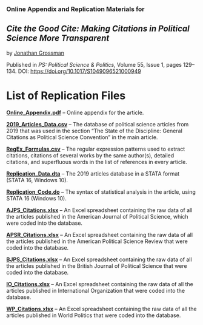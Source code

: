 ### Online Appendix and Replication Materials for

## _Cite the Good Cite: Making Citations in Political Science More Transparent_

by [Jonathan Grossman](https://twitter.com/CatRobotIL)

Published in _PS: Political Science &
Politics_, Volume 55, Issue 1, pages 129–134. DOI: https://doi.org/10.1017/S1049096521000949

# List of Replication Files 

[**Online_Appendix.pdf**](https://github.com/jonathan-grossman/Cite-the-Good-Cite/blob/main/Online_Appendix.pdf) – Online appendix for the article.


[**2019_Articles_Data.csv**](https://github.com/jonathan-grossman/Cite-the-Good-Cite/blob/main/2019_Articles_Data.csv) – The database of political science articles from 2019 that was used in the section “The State of the Discipline: General Citations as Political Science Convention” in the main article.

[**RegEx_Formulas.csv**](https://github.com/jonathan-grossman/Cite-the-Good-Cite/blob/main/RegEx_Formulas.csv) – The regular expression patterns used to extract citations, citations of several works by the same author(s), detailed citations, and superfluous words in the list of references in every article. 

[**Replication_Data.dta**](https://github.com/jonathan-grossman/Cite-the-Good-Cite/blob/main/Replication_Data.dta) – The 2019 articles database in a STATA format (STATA 16, Windows 10). 

[**Replication_Code.do**](https://github.com/jonathan-grossman/Cite-the-Good-Cite/blob/main/Replication_Code.do) – The syntax of statistical analysis in the article, using STATA 16 (Windows 10). 

[**AJPS_Citations.xlsx**](https://github.com/jonathan-grossman/Cite-the-Good-Cite/blob/main/AJPS_Citations.xlsx) – An Excel spreadsheet containing the raw data of all the articles published in the American Journal of Political Science, which were coded into the database.

[**APSR_Citations.xlsx**](https://github.com/jonathan-grossman/Cite-the-Good-Cite/blob/main/APSR_Citations.xlsx) – An Excel spreadsheet containing the raw data of all the articles published in the American Political Science Review that were coded into the database.

[**BJPS_Citations.xlsx**](https://github.com/jonathan-grossman/Cite-the-Good-Cite/blob/main/BJPS_Citations.xlsx) – An Excel spreadsheet containing the raw data of all the articles published in the British Journal of Political Science that were coded into the database.

[**IO_Citations.xlsx**](https://github.com/jonathan-grossman/Cite-the-Good-Cite/blob/main/IO_Citations.xlsx) – An Excel spreadsheet containing the raw data of all the articles published in International Organization that were coded into the database.

[**WP_Citations.xlsx**](https://github.com/jonathan-grossman/Cite-the-Good-Cite/blob/main/WP_Citations.xlsx) – An Excel spreadsheet containing the raw data of all the articles published in World Politics that were coded into the database.



